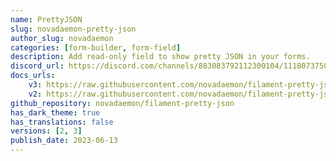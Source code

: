 ```yaml
---
name: PrettyJSON
slug: novadaemon-pretty-json
author_slug: novadaemon
categories: [form-builder, form-field]
description: Add read-only field to show pretty JSON in your forms.
discord_url: https://discord.com/channels/883083792112300104/1118073758809333800
docs_urls:
    v3: https://raw.githubusercontent.com/novadaemon/filament-pretty-json/2.x/README.md
    v2: https://raw.githubusercontent.com/novadaemon/filament-pretty-json/1.x/README.md
github_repository: novadaemon/filament-pretty-json
has_dark_theme: true
has_translations: false
versions: [2, 3]
publish_date: 2023-06-13
---
```


